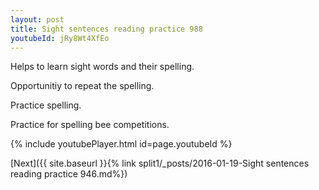 ```yaml
---
layout: post
title: Sight sentences reading practice 988
youtubeId: jRy8Wt4XfEo
---
```

 
 
Helps to learn sight words and their spelling.

Opportunitiy to repeat the spelling. 

Practice spelling. 
 
Practice for spelling bee competitions. 
 
{% include youtubePlayer.html id=page.youtubeId %}
 
 

[Next]({{ site.baseurl }}{% link  split1/_posts/2016-01-19-Sight sentences reading practice 946.md%})
 

